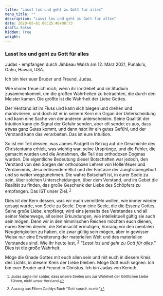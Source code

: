 ```yaml
---
title: "Lasst los und geht zu Gott für alles"
menu_title: ""
description: "Lasst los und geht zu Gott für alles"
date: 2020-08-01 06:25:48+00:73
draft: False
hidden: True
weight:
---
```

### Lasst los und geht zu Gott für alles

Judas - empfangen durch Jimbeau Walsh am 12. März 2021, Punalu'u, Oahu, Hawaii, USA.

Ich bin hier euer Bruder und Freund, Judas.

Wie immer freue ich mich, wenn ihr im Gebet und im Studium zusammenkommt, um die großen Wahrheiten zu betrachten, die durch den Meister kamen. Die größte ist die Wahrheit der Liebe Gottes.

Der Verstand ist im Fluss und kann sich biegen und drehen und manövrieren, und doch ist er in seinem Kern ein Organ der Unterscheidung und kann eine Sache von der anderen unterscheiden. Seine Qualität der Intuition kann ein Signal der Gefahr senden, aber oft sendet es aus, dass etwas ganz Gutes kommt, und dann habt ihr ein gutes Gefühl, und der Verstand kann das verarbeiten. Das ist eure Intuition.

So ist ein Teil dessen, was James Padgett in Bezug auf die Geschichte des Christentums erhielt, was wichtig war, seine Ursprünge, und die Fehler, die gemacht wurden und die Annahmen, die Teil des orthodoxen Dogmas wurden. Die eigentliche Bedeutung dieser Botschaften war jedoch, den Verstand von den Sorgen der orthodoxen Lehren von Höllenfeuer und Verdammnis, Jesu erlösendem Blut und der Fantasie der Jungfrauengeburt und so weiter wegzunehmen. Die wahre Botschaft ist, in eurer Seele zu sein, über solchen Unterscheidungen, über dem Verstand, und im Gebet die Realität zu finden, das große Geschenk der Liebe des Schöpfers zu empfangen. Das IST unser Ziel. <sup id="a1">[1](#f1)</sup>

Dies ist der Kern dessen, was wir euch vermitteln wollen, wie immer wieder gesagt wurde, von Seele zu Seele. Denn eine Seele, die die Essenz Gottes, Seine große Liebe, empfängt, wird eins jenseits des Verstandes und all seiner Nebenwege, all seiner Erkundungen, wie intellektuell gültig sie auch sein mögen. Denn wir in den himmlischen Reichen möchten euch dienen, euren Seelen dienen, die Sehnsucht ermutigen, Vorrang vor den mentalen Neugierigkeiten zu haben, die zwar gültig sein mögen, aber in gewisser Weise nur eine Erweiterung der materiellen Welt und des materiellen Verstandes sind. Wie ihr heute lest, <sup id="a2">[2](#f2)</sup> *"Lasst los und geht zu Gott für alles."* Dies ist die große Wahrheit.

Möge die Gnade Gottes mit euch allen sein und mit euch in diesem Kreis des Lichts, in diesem Kreis der Liebe bleiben. Möge Gott euch segnen. Ich bin euer Bruder und Freund in Christus. Ich bin Judas von Kerioth.
<small>

1. <large id="f1"> Judas sagte mir später, dass unsere Seelen uns zur Wahrheit der Göttlichen Liebe führen, nicht unser Verstand.[↩](#a1)

2. <large id="f2"> Auszug aus Eileen Caddys Buch "Gott sprach zu mir"[↩](#a2)

